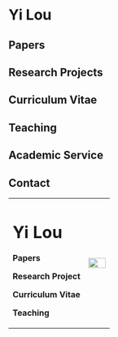# **Yi Lou**
## Papers
## Research Projects
## Curriculum Vitae
## Teaching
## Academic Service
## Contact
<table border="0">
  <tr>
    <td width="75%">
      <h1>Yi Lou</h1>
        <p><b>Papers</b></p>
      <p><b>Research Project</b></p>
      <p><b>Curriculum Vitae</b></p>
      <p><b>Teaching</b></p>
    </td>
    <td width="25%">
      <img src="/未裁剪.jpg" width="100%">  
    </td>
  </tr>
</table>
